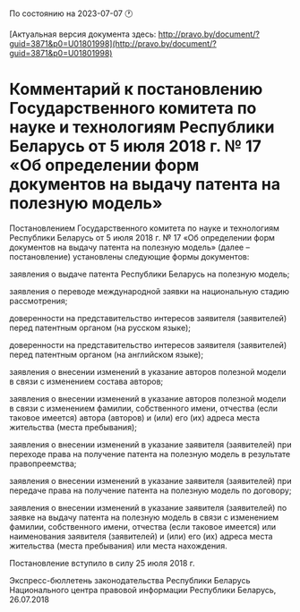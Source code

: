 По состоянию на 2023-07-07 &#x1F550;

[Актуальная версия документа здесь: http://pravo.by/document/?guid=3871&p0=U01801998](http://pravo.by/document/?guid=3871&p0=U01801998)

<h1>Комментарий к постановлению Государственного комитета по науке и технологиям Республики Беларусь от 5 июля 2018 г. № 17 «Об определении форм документов на выдачу патента на полезную модель»</h1>
<p>Постановлением Государственного комитета по науке и технологиям Республики Беларусь от 5 июля 2018 г. № 17 «Об определении форм документов на выдачу патента на полезную модель» (далее – постановление) установлены следующие формы документов:</p>
<p>заявления о выдаче патента Республики Беларусь на полезную модель;</p>
<p>заявления о переводе международной заявки на национальную стадию рассмотрения;</p>
<p>доверенности на представительство интересов заявителя (заявителей) перед патентным органом (на русском языке);</p>
<p>доверенности на представительство интересов заявителя (заявителей) перед патентным органом (на английском языке);</p>
<p>заявления о внесении изменений в указание авторов полезной модели в связи с изменением состава авторов;</p>
<p>заявления о внесении изменений в указание авторов полезной модели в связи с изменением фамилии, собственного имени, отчества (если таковое имеется) автора (авторов) и (или) его (их) адреса места жительства (места пребывания);</p>
<p>заявления о внесении изменений в указание заявителя (заявителей) при переходе права на получение патента на полезную модель в результате правопреемства;</p>
<p>заявления о внесении изменений в указание заявителя (заявителей) при передаче права на получение патента на полезную модель по договору;</p>
<p>заявления о внесении изменений в указание заявителя (заявителей) по заявке на выдачу патента на полезную модель в связи с изменением фамилии, собственного имени, отчества (если таковое имеется) или наименования заявителя (заявителей) и (или) его (их) адреса места жительства (места пребывания) или места нахождения.</p>
<p>Постановление вступило в силу 25 июля 2018 г.</p>
<p></p>
<p>Экспресс-бюллетень законодательства Республики Беларусь Национального центра правовой информации Республики Беларусь, 26.07.2018</p>